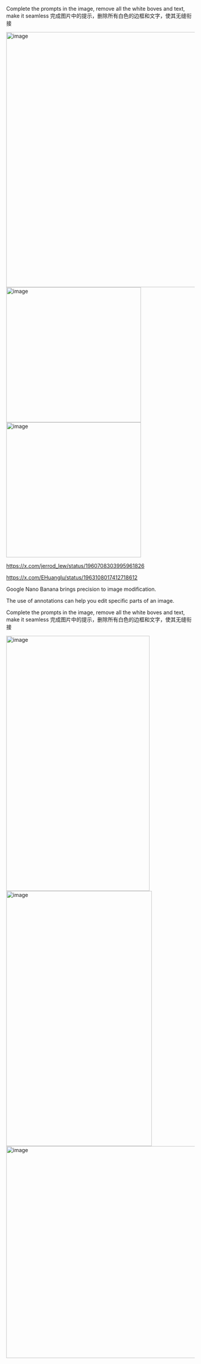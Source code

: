 Complete the prompts in the image, remove all the white boves and text, make it seamless
完成图片中的提示，删除所有白色的边框和文字，使其无缝衔接



<img width="680" height="680" alt="image" src="https://github.com/user-attachments/assets/fdee2e62-75b6-403a-ab13-7c86ee446353" />

<img width="360" height="360" alt="image" src="https://github.com/user-attachments/assets/840f945f-01a1-413f-a1ef-8ec3a2ec0f51" />

<img width="360" height="360" alt="image" src="https://github.com/user-attachments/assets/4c1e3c6b-b2a9-4dbc-b975-25372fba5fa8" />









https://x.com/jerrod_lew/status/1960708303995961826

https://x.com/EHuanglu/status/1963108017412718612

Google Nano Banana brings precision to image modification.

The use of annotations can help you edit specific parts of an image.


Complete the prompts in the image, remove all the white boves and text, make it seamless
完成图片中的提示，删除所有白色的边框和文字，使其无缝衔接

<img width="383" height="680" alt="image" src="https://github.com/user-attachments/assets/162b3368-474f-46aa-9d33-9e898e47cbf9" />

<img width="389" height="680" alt="image" src="https://github.com/user-attachments/assets/adb913b2-5a65-41e2-8d3b-6ca6e66407a7" />

<img width="680" height="565" alt="image" src="https://github.com/user-attachments/assets/76bf3e6f-0c0d-4caa-ac0c-e72a6f4db0bd" />
